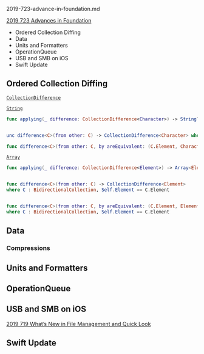 2019-723-advance-in-foundation.md


[2019 723 Advances in Foundation](https://developer.apple.com/videos/play/wwdc2019/723/)



- Ordered Collection Diffing
- Data
- Units and Formatters
- OperationQueue
- USB and SMB on iOS
- Swift Update




## Ordered Collection Diffing

[`CollectionDifference`](https://developer.apple.com/documentation/swift/collectiondifference)


[`String`](https://developer.apple.com/documentation/swift/string)

```swift
func applying(_ difference: CollectionDifference<Character>) -> String?


unc difference<C>(from other: C) -> CollectionDifference<Character> where C : BidirectionalCollection, Self.Element == C.Element

func difference<C>(from other: C, by areEquivalent: (C.Element, Character) -> Bool) -> CollectionDifference<Character> where C : BidirectionalCollection, Self.Element == C.Element
```

[`Array`](https://developer.apple.com/documentation/swift/array)

```swift
func applying(_ difference: CollectionDifference<Element>) -> Array<Element>?


func difference<C>(from other: C) -> CollectionDifference<Element> 
where C : BidirectionalCollection, Self.Element == C.Element


func difference<C>(from other: C, by areEquivalent: (C.Element, Element) -> Bool) -> CollectionDifference<Element> 
where C : BidirectionalCollection, Self.Element == C.Element

```

## Data

### Compressions

## Units and Formatters


## OperationQueue

## USB and SMB on iOS


[2019 719 What’s New in File Management and Quick Look](https://developer.apple.com/videos/play/wwdc2019/719)


## Swift Update